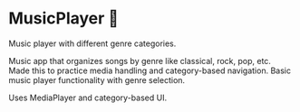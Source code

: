 # MusicPlayer 🎵

Music player with different genre categories.

Music app that organizes songs by genre like classical, rock, pop, etc. Made this to practice media handling and category-based navigation. Basic music player functionality with genre selection.

Uses MediaPlayer and category-based UI.
